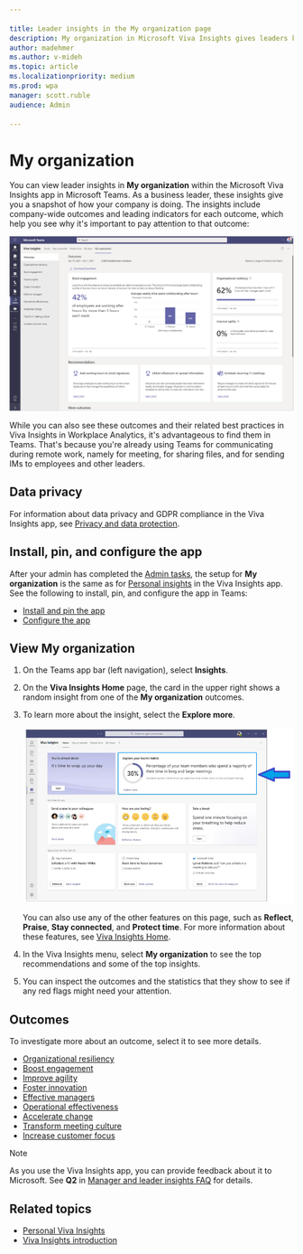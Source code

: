 ```yaml
---

title: Leader insights in the My organization page
description: My organization in Microsoft Viva Insights gives leaders key indicators into how their company is getting work done
author: madehmer
ms.author: v-mideh
ms.topic: article
ms.localizationpriority: medium 
ms.prod: wpa
manager: scott.ruble
audience: Admin

---
```


# My organization

You can view leader insights in **My organization** within the Microsoft Viva Insights app in Microsoft Teams. As a business leader, these insights give you a snapshot of how your company is doing. The insights include company-wide outcomes and leading indicators for each outcome, which help you see why it's important to pay attention to that outcome:  

![My organization page.](../images/wpa/use/my-org2.png)

While you can also see these outcomes and their related best practices in Viva Insights in Workplace Analytics, it's advantageous to find them in Teams. That's because you're already using Teams for communicating during remote work, namely for meeting, for sharing files, and for sending IMs to employees and other leaders.

## Data privacy

For information about data privacy and GDPR compliance in the Viva Insights app, see [Privacy and data protection](../privacy/data-protection-intro.md).

## Install, pin, and configure the app

After your admin has completed the [Admin tasks](../setup/ml-insights-setup.md), the setup for **My organization** is the same as for [Personal insights](../personal/teams/viva-teams-app.md) in the Viva Insights app. See the following to install, pin, and configure the app in Teams:

* [Install and pin the app](../personal/teams/viva-teams-app-install.md)
* [Configure the app](../personal/teams/viva-teams-app-settings.md)

## View My organization

1. On the Teams app bar (left navigation), select **Insights**.
2. On the **Viva Insights Home** page, the card in the upper right shows a random insight from one of the **My organization** outcomes.
3. To learn more about the insight, select the **Explore more**.

   ![Insights Home page.](../images/wpa/use/home-mgr.png)

   You can also use any of the other features on this page, such as **Reflect**, **Praise**, **Stay connected**, and **Protect time**. For more information about these features, see [Viva Insights Home](/insights/viva-insights-home).

4. In the Viva Insights menu, select **My organization** to see the top recommendations and some of the top insights.
5. You can inspect the outcomes and the statistics that they show to see if any red flags might need your attention.

## Outcomes

To investigate more about an outcome, select it to see more details.

* [Organizational resiliency](resiliency.md)
* [Boost engagement](engagement.md)
* [Improve agility](agility.md)
* [Foster innovation](innovation.md)
* [Effective managers](effective-managers.md)
* [Operational effectiveness](operational.md)
* [Accelerate change](change.md)
* [Transform meeting culture](meeting-culture.md)
* [Increase customer focus](icustomer-focus.md)

>[!Note]
>As you use the Viva Insights app, you can provide feedback about it to Microsoft. See **Q2** in [Manager and leader insights FAQ](my-team-faq.md) for details.

## Related topics

* [Personal Viva Insights](/insights/teams-app)
* [Viva Insights introduction](viva-insights-intro.md)
